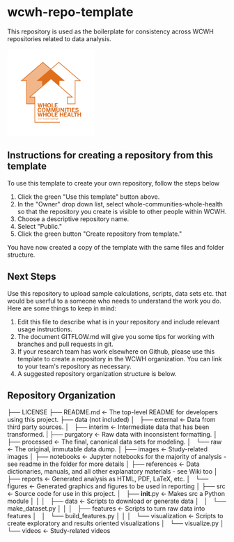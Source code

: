 # wcwh-repo-template
This repository is used as the boilerplate for consistency across WCWH repositories related to
data analysis.

<img src="https://github.com/whole-communities-whole-health/wcwh-repo-template/blob/main/images/1-colorOrange_FB.png" alt="WCWH" width="200"/>

## Instructions for creating a repository from this template

To use this template to create your own repository, follow the steps below
1. Click the green "Use this template" button above.
2. In the "Owner" drop down list, select whole-communities-whole-health so that the repository you create is visible to other people within WCWH.
3. Choose a descriptive repository name.
4. Select "Public."
5. Click the green button "Create repository from template."

You have now created a copy of the template with the same files and folder structure. 

## Next Steps
Use this repository to upload sample calculations, scripts, data sets etc. that would be userful to a someone who needs to understand the work you do. Here are some things to keep in mind:
1. Edit this file to describe what is in your repository and include relevant usage instructions.
2. The document GITFLOW.md will give you some tips for working with branches and pull requests in git.
3. If your research team has work elsewhere on Github, please use this template to create a repository in the WCWH organization. You can link to your team's repository as necessary.
4. A suggested repository organization structure is below.

## Repository Organization
├── LICENSE
├── README.md          <- The top-level README for developers using this project.
├── data (not included)
│   ├── external       <- Data from third party sources.
│   ├── interim        <- Intermediate data that has been transformed.
|   ├── purgatory      <- Raw data with inconsistent formatting.
│   ├── processed      <- The final, canonical data sets for modeling.
│   └── raw            <- The original, immutable data dump.
│
├── images             <- Study-related images
│
├── notebooks          <- Jupyter notebooks for the majority of analysis - see readme in the folder for more details
│
├── references         <- Data dictionaries, manuals, and all other explanatory materials - see Wiki too
│
├── reports            <- Generated analysis as HTML, PDF, LaTeX, etc.
│   └── figures        <- Generated graphics and figures to be used in reporting
│
├── src                <- Source code for use in this project.
│   ├── __init__.py    <- Makes src a Python module
│   │
│   ├── data           <- Scripts to download or generate data
│   │   └── make_dataset.py
│   │
│   ├── features       <- Scripts to turn raw data into features 
│   │   └── build_features.py
│   │
│   └── visualization  <- Scripts to create exploratory and results oriented visualizations
│       └── visualize.py
│
└── videos             <- Study-related videos
